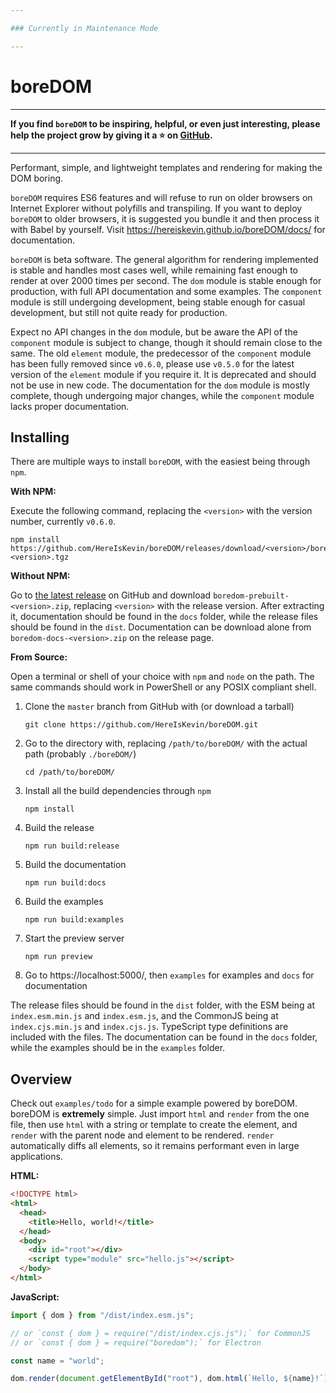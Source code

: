 ```yaml
---

### Currently in Maintenance Mode

---
```


# boreDOM

---

**If you find `boreDOM` to be inspiring, helpful, or even just interesting, please help the project grow by giving it a ⭐️ on [GitHub](https://github.com/HereIsKevin/boreDOM/).**

---

Performant, simple, and lightweight templates and rendering for making the DOM boring.

`boreDOM` requires ES6 features and will refuse to run on older browsers on Internet Explorer without polyfills and transpiling. If you want to deploy `boreDOM` to older browsers, it is suggested you bundle it and then process it with Babel by yourself. Visit https://hereiskevin.github.io/boreDOM/docs/ for documentation.

`boreDOM` is beta software. The general algorithm for rendering implemented is stable and handles most cases well, while remaining fast enough to render at over 2000 times per second. The `dom` module is stable enough for production, with full API documentation and some examples. The `component` module is still undergoing development, being stable enough for casual development, but still not quite ready for production.

Expect no API changes in the `dom` module, but be aware the API of the `component` module is subject to change, though it should remain close to the same. The old `element` module, the predecessor of the `component` module has been fully removed since `v0.6.0`, please use `v0.5.0` for the latest version of the `element` module if you require it. It is deprecated and should not be use in new code. The documentation for the `dom` module is mostly complete, though undergoing major changes, while the `component` module lacks proper documentation.

## Installing

There are multiple ways to install `boreDOM`, with the easiest being through `npm`.

**With NPM:**

Execute the following command, replacing the `<version>` with the version number, currently `v0.6.0`.

```shell
npm install https://github.com/HereIsKevin/boreDOM/releases/download/<version>/boredom-<version>.tgz
```

**Without NPM:**

Go to [the latest release](https://github.com/HereIsKevin/boreDOM/releases/latest/) on GitHub and download `boredom-prebuilt-<version>.zip`, replacing `<version>` with the release version. After extracting it, documentation should be found in the `docs` folder, while the release files should be found in the `dist`. Documentation can be download alone from `boredom-docs-<version>.zip` on the release page.

**From Source:**

Open a terminal or shell of your choice with `npm` and `node` on the path. The same commands should work in PowerShell or any POSIX compliant shell.

1. Clone the `master` branch from GitHub with (or download a tarball)

   ```shell
   git clone https://github.com/HereIsKevin/boreDOM.git
   ```

2. Go to the directory with, replacing `/path/to/boreDOM/` with the actual path (probably `./boreDOM/`)

   ```shell
   cd /path/to/boreDOM/
   ```

3. Install all the build dependencies through `npm`

   ```shell
   npm install
   ```

4. Build the release

   ```shell
   npm run build:release
   ```

5. Build the documentation

   ```shell
   npm run build:docs
   ```

6. Build the examples

   ```shell
   npm run build:examples
   ```

7. Start the preview server

   ```shell
   npm run preview
   ```

8. Go to https://localhost:5000/, then `examples` for examples and `docs` for documentation

The release files should be found in the `dist` folder, with the ESM being at `index.esm.min.js` and `index.esm.js`, and the CommonJS being at `index.cjs.min.js` and `index.cjs.js`. TypeScript type definitions are included with the files. The documentation can be found in the `docs` folder, while the examples should be in the `examples` folder.

## Overview

Check out `examples/todo` for a simple example powered by boreDOM. boreDOM is **extremely** simple. Just import `html` and `render` from the one file, then use `html` with a string or template to create the element, and `render` with the parent node and element to be rendered. `render` automatically diffs all elements, so it remains performant even in large applications.

**HTML:**

```html
<!DOCTYPE html>
<html>
  <head>
    <title>Hello, world!</title>
  </head>
  <body>
    <div id="root"></div>
    <script type="module" src="hello.js"></script>
  </body>
</html>
```

**JavaScript:**

```javascript
import { dom } from "/dist/index.esm.js";

// or `const { dom } = require("/dist/index.cjs.js");` for CommonJS
// or `const { dom } = require("boredom");` for Electron

const name = "world";

dom.render(document.getElementById("root"), dom.html(`Hello, ${name}!`));
```
